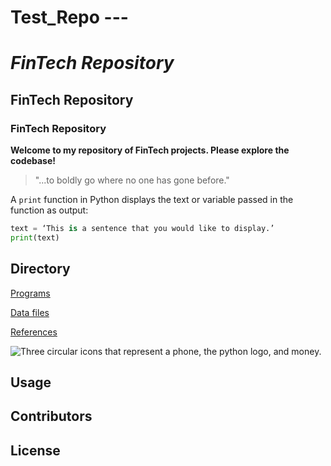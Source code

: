 # Test_Repo ---

# *FinTech Repository*

## FinTech Repository

### FinTech Repository

**Welcome to my repository of FinTech projects. Please explore the codebase!**
> "...to boldly go where no one has gone before."

A `print` function in Python displays the text or variable passed in the function as output:

```python
text = ‘This is a sentence that you would like to display.’
print(text)
```

## Directory

[Programs](code)

[Data files](data)

[References](references)

![Three circular icons that represent a phone, the python logo, and money.](images/fintech.png)

## Usage

## Contributors
## License 
